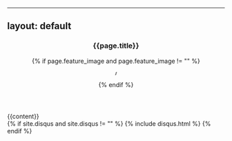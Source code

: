 
---
layout: default
---

<main class="main-content fadeInDown delay_075s">
  <article class="post">
    <header class="post-header">
      <h3 class="post-title">{{page.title}}</h3>
      {% if page.feature_image and page.feature_image != "" %}
      <figure class="post-thumbnail image-card width-wide">
        <img src="{{ page.feature_image | relative_url }}" alt="{{ page.title }}" style="height:10;width:auto">
      </figure><!-- .post-thumbnail -->
      {% endif %}
    </header><!-- .post-header -->
    <div class="post-content">
      {{content}}
    </div><!-- .post-content -->
  </article><!-- .post -->
{% if site.disqus and site.disqus != "" %}
  {% include disqus.html %}
{% endif %}
</main><!-- .site-main -->

